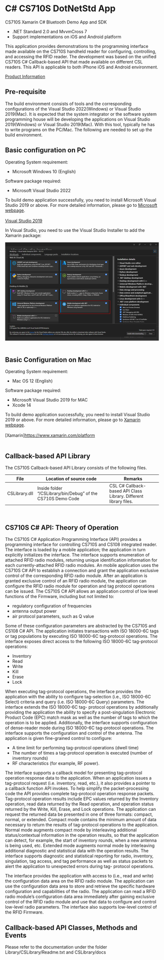 # C# CS710S DotNetStd App

CS710S Xamarin C# Bluetooth Demo App and SDK 

- .NET Standard 2.0 and MvvmCross 7
- Support implementations on iOS and Android platform

This application provides demonstrations to the programming interface made available on the CS710S handheld reader for configuring, controlling, and accessing the RFID reader.  The development was based on the unified CS710S C# Callback-based API that made available on different CSL readers.  This API is applicable to both iPhone iOS and Android environment.  

[Product Information](https://www.convergence.com.hk/CS710S/)
<br>

## Pre-requisite

The build environment consists of tools and the corresponding configurations of the Visual Studio 2022(Windows) or Visual Studio 2019(Mac).  It is expected that the system integrator or the software system programming house will be developing the applications on Visual Studio 2019(Windows) or Visual Studio 2019(Mac).  With this tool, typically he has to write programs on the PC/Mac.  The following are needed to set up the build environment.

## Basic configuration on PC

Operating System requirement:
-	Microsoft Windows 10 (English)

Software package required:
-	Microsoft Visual Studio 2022

To build demo application successfully, you need to install Microsoft Visual Studio 2019 or above. For more detailed information, please go to [Microsoft webpage](https:/docs.microsoft.com/en-us/visualstudio/welcome-to-visual-studio).
<br><br>
[Visual Studio 2019](https://www.visualstudio.com/zh-hant/vs/whatsnew/)

In Visual Studio, you need to use the Visual Studio Installer to add the Xamarin package:<br>

<img src="app_img/CS108-DotnetMobileDev.png" width="800"/> <br><br>

## Basic Configuration on Mac

Operating System requirement:
-	Mac OS 12 (English)

Software package required:
-	Microsoft Visual Studio 2019 for MAC
-	Xcode 14

To build demo application successfully, you need to install Visual Studio 2019 or above. For more detailed information, please go to [Xamarin webpage](https://www.xamarin.com/).
<br><br>
[Xamarin]https://www.xamarin.com/platform
<br><br>

## Callback-based API Library

The CS710S Callback-based API Library consists of the following files. 

|File   | Location of source code |Remarks  |
|-------|-------------------------|---------|
|CSLibrary.dll|Inside folder “/CSLibrary/bin/Debug” of the CS710S Demo Code|CSL C# Callback-based API Class Library. Different library files.|
<br>

## CS710S C# API: Theory of Operation

The CS710S C# Application Programming Interface (API) provides a programming interface for controlling CS710S and CS108 integrated reader. The interface is loaded by a mobile application; the application in turn explicitly initializes the interface. The interface supports enumeration of attached RFID radio modules, returning unique identification information for each currently-attached RFID radio modules. An mobile application uses the CS710S C# API to establish a connection and grant the application exclusive control of the corresponding RFID radio module. After an application is granted exclusive control of an RFID radio module, the application can configure the RFID radio module for operation and tag protocol operations can be issued. The CS710S C# API allows an application control of low level functions of the Firmware, including but not limited to: 

- regulatory configuration of frequencies 
- antenna output power 
- air protocol parameters, such as Q value 

Some of these configuration parameters are abstracted by the CS710S and CS108 C# API. The application initiates transactions with ISO 18000-6C tags or tag populations by executing ISO 18000-6C tag-protocol operations. The interface exposes direct access to the following ISO 18000-6C tag-protocol operations: 

- Inventory 
- Read 
- Write 
- Kill 
- Erase 
- Lock 

When executing tag-protocol operations, the interface provides the application with the ability to configure tag-selection (i.e., ISO 18000-6C Select) criteria and query (i.e. ISO 18000-6C Query) parameters. The interface extends the ISO 18000-6C tag- protocol operations by additionally providing the application the ability to specify a post-singulation Electronic Product Code (EPC) match mask as well as the number of tags to which the operation is to be applied. Additionally, the interface supports configuration of dense-reader mode during ISO 18000-6C tag-protocol operations. The interface supports the configuration and control of the antenna. The application is given fine-grained control to configure: 

- A time limit for performing tag-protocol operations (dwell time) 
- The number of times a tag-protocol operation is executed (number of inventory rounds) 
- RF characteristics (for example, RF power). 

The interface supports a callback model for presenting tag-protocol operation response data to the application. When an application issues a tag-protocol request (i.e. inventory, read, etc.), it also provides a pointer to a callback function API invokes. To help simplify the packet-processing code the API provides complete tag-protocol operation response packets. Tag-protocol operation results include EPC values returned by the Inventory operation, read data returned by the Read operation, and operation status returned by the Write, Kill, Erase, and Lock operations. The application can request the returned data be presented in one of three formats: compact, normal, or extended. Compact mode contains the minimum amount of data necessary to return the results of tag-protocol operations to the application. Normal mode augments compact mode by interleaving additional status/contextual information in the operation results, so that the application can detect, for example, the start of inventory rounds, when a new antenna is being used, etc. Extended mode augments normal mode by interleaving additional diagnostic and statistical data with the operation results. The interface supports diagnostic and statistical reporting for radio, inventory, singulation, tag access, and tag performance as well as status packets to alert the application to unexpected errors during tag- protocol operations. 

The interface provides the application with access to (i.e., read and write) the configuration data area on the RFID radio module. The application can use the configuration data area to store and retrieve the specific hardware configuration and capabilities of the radio. The application can read a RFID radio module’s configuration data area immediately after gaining exclusive control of the RFID radio module and use that data to configure and control low-level radio parameters. The interface also supports low-level control of the RFID Firmware. 

## Callback-based API Classes, Methods and Events

Please refer to the documentation under the folder Library/CSLibrary/Readme.txt and CSLibrary/docs
